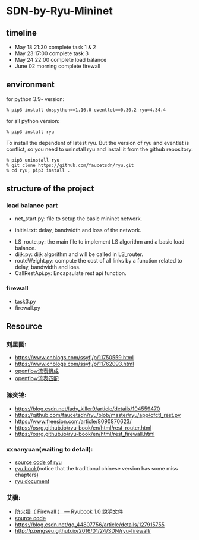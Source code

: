 # SDN-by-Ryu-Mininet
## timeline
- May 18 21:30 complete task 1 & 2 
- May 23 17:00 complete task 3
- May 24 22:00 complete load balance
- June 02 morning complete firewall

## environment
for python 3.9- version:
```
% pip3 install dnspython==1.16.0 eventlet==0.30.2 ryu=4.34.4
```
for all python version:
```
% pip3 install ryu
```
To install the dependent of latest ryu. But the version of ryu and eventlet is conflict, so you need to uninstall ryu and install it from the github repository:  
```
% pip3 uninstall ryu
% git clone https://github.com/faucetsdn/ryu.git
% cd ryu; pip3 install .
```

## structure of the project
### load balance part
- net_start.py: file to setup the basic mininet network.
* initial.txt: delay, bandwidth and loss of the network.
- LS_route.py: the main file to implement LS algorithm and a basic load balance.
- dijk.py: dijk algorithm and will be called in LS_router.
- routeWeight.py: compute the cost of all links by a function related to delay, bandwidth and loss.
- CallRestApi.py: Encapsulate rest api function.
### firewall
- task3.py
- firewall.py 

## Resource
### 刘星圆:
- https://www.cnblogs.com/ssyfj/p/11750559.html
- https://www.cnblogs.com/ssyfj/p/11762093.html
- [openflow流表组成](https://www.cnblogs.com/ssyfj/p/12573143.html)
- [openflow流表匹配](https://blog.csdn.net/lady_killer9/article/details/104540806)

### 陈奕锦:
- https://blog.csdn.net/lady_killer9/article/details/104559470
- https://github.com/faucetsdn/ryu/blob/master/ryu/app/ofctl_rest.py
- https://www.freesion.com/article/8090870623/
- https://osrg.github.io/ryu-book/en/html/rest_router.html
- https://osrg.github.io/ryu-book/en/html/rest_firewall.html

### xxnanyuan(waiting to detail):
- [source code of ryu](https://github.com/faucetsdn/ryu/tree/master/ryu) 
- [ryu book](https://book.ryu-sdn.org/en/html/)(notice that the traditional chinese version has some miss chapters)
- [ryu document](https://ryu.readthedocs.io/en/latest/) 

### 艾骥:
- [防火牆（ Firewall ） — Ryubook 1.0 說明文件](https://osrg.github.io/ryu-book/zh_tw/html/rest_firewall.html)
- [source code](https://github.com/faucetsdn/ryu/blob/master/ryu/app/rest_firewall.py)
- https://blog.csdn.net/qq_44807756/article/details/127915755
- http://pzengseu.github.io/2016/01/24/SDN/ryu-firewall/

